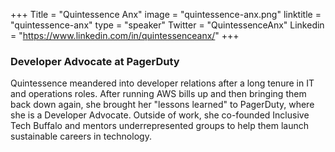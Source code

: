 +++
Title = "Quintessence Anx"
image = "quintessence-anx.png"
linktitle = "quintessence-anx"
type = "speaker"
Twitter = "QuintessenceAnx"
Linkedin = "https://www.linkedin.com/in/quintessenceanx/"
+++

### Developer Advocate at PagerDuty
Quintessence meandered into developer relations after a long tenure in IT and operations roles. After running AWS bills up and then bringing them back down again, she brought her "lessons learned" to PagerDuty, where she is a Developer Advocate. Outside of work, she co-founded Inclusive Tech Buffalo and mentors underrepresented groups to help them launch sustainable careers in technology.